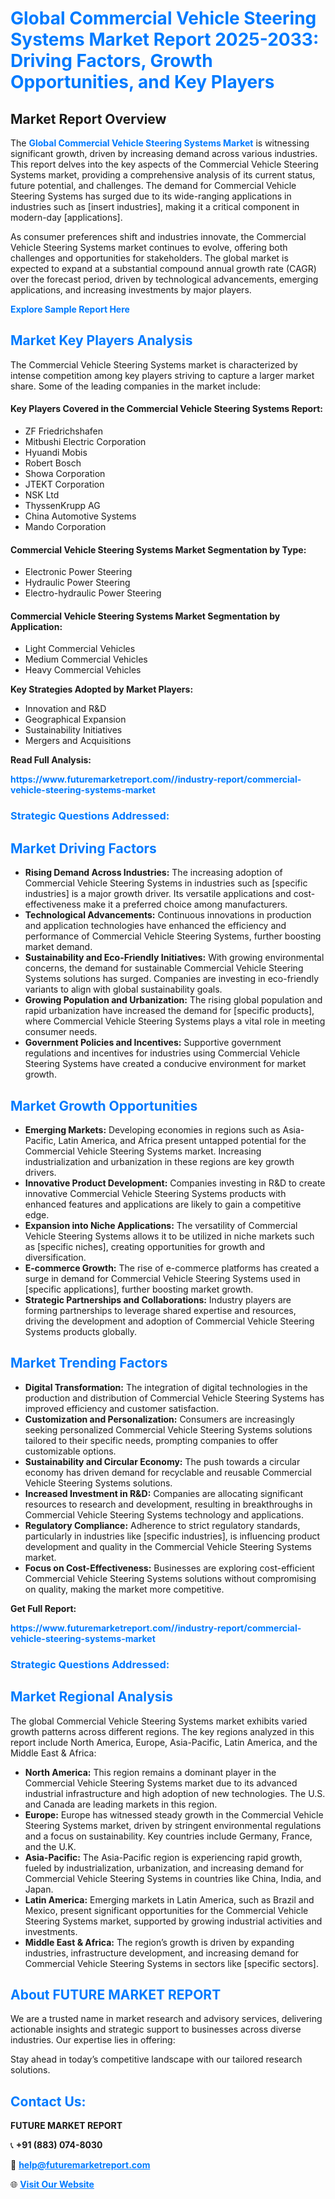 <h1 style="color: #007BFF;">Global Commercial Vehicle Steering Systems Market Report 2025-2033: Driving Factors, Growth Opportunities, and Key Players</h1>

<section id="overview">
<h2>Market Report Overview</h2>
<p>The <a href="https://www.futuremarketreport.com//industry-report/commercial-vehicle-steering-systems-market" style="color: #007BFF; text-decoration: none;"><strong>Global Commercial Vehicle Steering Systems Market</strong></a> is witnessing significant growth, driven by increasing demand across various industries. This report delves into the key aspects of the Commercial Vehicle Steering Systems market, providing a comprehensive analysis of its current status, future potential, and challenges. The demand for Commercial Vehicle Steering Systems has surged due to its wide-ranging applications in industries such as [insert industries], making it a critical component in modern-day [applications].</p>
<p>As consumer preferences shift and industries innovate, the Commercial Vehicle Steering Systems market continues to evolve, offering both challenges and opportunities for stakeholders. The global market is expected to expand at a substantial compound annual growth rate (CAGR) over the forecast period, driven by technological advancements, emerging applications, and increasing investments by major players.</p>
</section>

<section id="overview">
<p><a href="https://www.futuremarketreport.com//request-sample/reportId=89253" style="color: #007BFF; text-decoration: none;"><strong>Explore Sample Report Here</strong></a></p>
</section>

<section id="key-players">
<h2 style="color: #007BFF;">Market Key Players Analysis</h2>
<p>The Commercial Vehicle Steering Systems market is characterized by intense competition among key players striving to capture a larger market share. Some of the leading companies in the market include:</p>
<h4>Key Players Covered in the Commercial Vehicle Steering Systems Report:</h4>
<ul><li>ZF Friedrichshafen</li><li>Mitbushi Electric Corporation</li><li>Hyuandi Mobis</li><li>Robert Bosch</li><li>Showa Corporation</li><li>JTEKT Corporation</li><li>NSK Ltd</li><li>ThyssenKrupp AG</li><li>China Automotive Systems</li><li>Mando Corporation</li></ul>
<h4>Commercial Vehicle Steering Systems Market Segmentation by Type:</h4>
<ul><li>Electronic Power Steering</li><li>Hydraulic Power Steering</li><li>Electro-hydraulic Power Steering</li></ul>

<h4>Commercial Vehicle Steering Systems Market Segmentation by Application:</h4>
<ul><li>Light Commercial Vehicles</li><li>Medium Commercial Vehicles</li><li>Heavy Commercial Vehicles</li></ul>
<p><strong>Key Strategies Adopted by Market Players:</strong></p>
<ul>
<li>Innovation and R&D</li>
<li>Geographical Expansion</li>
<li>Sustainability Initiatives</li>
<li>Mergers and Acquisitions</li>
</ul>
</section>

<section>
<p><strong>Read Full Analysis: </strong></p><a href="https://www.futuremarketreport.com//industry-report/commercial-vehicle-steering-systems-market" style="color: #007BFF; text-decoration: none;"><strong>https://www.futuremarketreport.com//industry-report/commercial-vehicle-steering-systems-market</strong></a>
<h3 style="color: #007BFF;">Strategic Questions Addressed:</h3>
</section>

<section id="driving-factors">
<h2 style="color: #007BFF;">Market Driving Factors</h2>
<ul>
<li><strong>Rising Demand Across Industries:</strong> The increasing adoption of Commercial Vehicle Steering Systems in industries such as [specific industries] is a major growth driver. Its versatile applications and cost-effectiveness make it a preferred choice among manufacturers.</li>
<li><strong>Technological Advancements:</strong> Continuous innovations in production and application technologies have enhanced the efficiency and performance of Commercial Vehicle Steering Systems, further boosting market demand.</li>
<li><strong>Sustainability and Eco-Friendly Initiatives:</strong> With growing environmental concerns, the demand for sustainable Commercial Vehicle Steering Systems solutions has surged. Companies are investing in eco-friendly variants to align with global sustainability goals.</li>
<li><strong>Growing Population and Urbanization:</strong> The rising global population and rapid urbanization have increased the demand for [specific products], where Commercial Vehicle Steering Systems plays a vital role in meeting consumer needs.</li>
<li><strong>Government Policies and Incentives:</strong> Supportive government regulations and incentives for industries using Commercial Vehicle Steering Systems have created a conducive environment for market growth.</li>
</ul>
</section>

<section id="growth-opportunities">
<h2 style="color: #007BFF;">Market Growth Opportunities</h2>
<ul>
<li><strong>Emerging Markets:</strong> Developing economies in regions such as Asia-Pacific, Latin America, and Africa present untapped potential for the Commercial Vehicle Steering Systems market. Increasing industrialization and urbanization in these regions are key growth drivers.</li>
<li><strong>Innovative Product Development:</strong> Companies investing in R&D to create innovative Commercial Vehicle Steering Systems products with enhanced features and applications are likely to gain a competitive edge.</li>
<li><strong>Expansion into Niche Applications:</strong> The versatility of Commercial Vehicle Steering Systems allows it to be utilized in niche markets such as [specific niches], creating opportunities for growth and diversification.</li>
<li><strong>E-commerce Growth:</strong> The rise of e-commerce platforms has created a surge in demand for Commercial Vehicle Steering Systems used in [specific applications], further boosting market growth.</li>
<li><strong>Strategic Partnerships and Collaborations:</strong> Industry players are forming partnerships to leverage shared expertise and resources, driving the development and adoption of Commercial Vehicle Steering Systems products globally.</li>
</ul>
</section>

<section id="trending-factors">
<h2 style="color: #007BFF;">Market Trending Factors</h2>
<ul>
<li><strong>Digital Transformation:</strong> The integration of digital technologies in the production and distribution of Commercial Vehicle Steering Systems has improved efficiency and customer satisfaction.</li>
<li><strong>Customization and Personalization:</strong> Consumers are increasingly seeking personalized Commercial Vehicle Steering Systems solutions tailored to their specific needs, prompting companies to offer customizable options.</li>
<li><strong>Sustainability and Circular Economy:</strong> The push towards a circular economy has driven demand for recyclable and reusable Commercial Vehicle Steering Systems solutions.</li>
<li><strong>Increased Investment in R&D:</strong> Companies are allocating significant resources to research and development, resulting in breakthroughs in Commercial Vehicle Steering Systems technology and applications.</li>
<li><strong>Regulatory Compliance:</strong> Adherence to strict regulatory standards, particularly in industries like [specific industries], is influencing product development and quality in the Commercial Vehicle Steering Systems market.</li>
<li><strong>Focus on Cost-Effectiveness:</strong> Businesses are exploring cost-efficient Commercial Vehicle Steering Systems solutions without compromising on quality, making the market more competitive.</li>
</ul>
</section>

<section>
<p><strong>Get Full Report: </strong></p><a href="https://www.futuremarketreport.com//industry-report/commercial-vehicle-steering-systems-market" style="color: #007BFF; text-decoration: none;"><strong>https://www.futuremarketreport.com//industry-report/commercial-vehicle-steering-systems-market</strong></a>
<h3 style="color: #007BFF;">Strategic Questions Addressed:</h3>
</section>


<section id="regional-analysis">
<h2 style="color: #007BFF;">Market Regional Analysis</h2>
<p>The global Commercial Vehicle Steering Systems market exhibits varied growth patterns across different regions. The key regions analyzed in this report include North America, Europe, Asia-Pacific, Latin America, and the Middle East & Africa:</p>
<ul>
<li><strong>North America:</strong> This region remains a dominant player in the Commercial Vehicle Steering Systems market due to its advanced industrial infrastructure and high adoption of new technologies. The U.S. and Canada are leading markets in this region.</li>
<li><strong>Europe:</strong> Europe has witnessed steady growth in the Commercial Vehicle Steering Systems market, driven by stringent environmental regulations and a focus on sustainability. Key countries include Germany, France, and the U.K.</li>
<li><strong>Asia-Pacific:</strong> The Asia-Pacific region is experiencing rapid growth, fueled by industrialization, urbanization, and increasing demand for Commercial Vehicle Steering Systems in countries like China, India, and Japan.</li>
<li><strong>Latin America:</strong> Emerging markets in Latin America, such as Brazil and Mexico, present significant opportunities for the Commercial Vehicle Steering Systems market, supported by growing industrial activities and investments.</li>
<li><strong>Middle East & Africa:</strong> The region’s growth is driven by expanding industries, infrastructure development, and increasing demand for Commercial Vehicle Steering Systems in sectors like [specific sectors].</li>
</ul>
</section>

<footer>
<h2 style="color: #007BFF;">About FUTURE MARKET REPORT</h2>
<p>We are a trusted name in market research and advisory services, delivering actionable insights and strategic support to businesses across diverse industries. Our expertise lies in offering:</p>

<p>Stay ahead in today’s competitive landscape with our tailored research solutions.</p>

<h2 style="color: #007BFF;">Contact Us:</h2>
<p><strong>FUTURE MARKET REPORT</strong></p>
<p>📞 <strong>+91 (883) 074-8030</strong></p>
<p>📧 <strong><a href="mailto:help@futuremarketreport.com" style="color: #007BFF;">help@futuremarketreport.com</a></strong></p>
<p>🌐 <strong><a href="https://www.futuremarketreport.com/" style="color: #007BFF;">Visit Our Website</a></strong></p>
</footer>